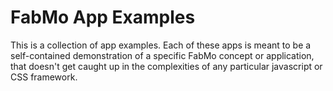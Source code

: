 # FabMo App Examples

This is a collection of app examples.  Each of these apps is meant to be a self-contained demonstration of a specific FabMo concept or application, that doesn't get caught up in the complexities of any particular javascript or CSS framework.

